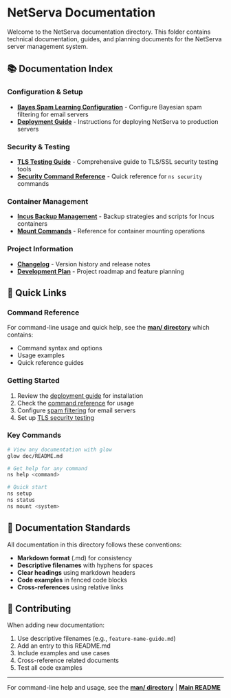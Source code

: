 # NetServa Documentation

Welcome to the NetServa documentation directory. This folder contains technical documentation, guides, and planning documents for the NetServa server management system.

## 📚 Documentation Index

### Configuration & Setup
- [**Bayes Spam Learning Configuration**](Bayes-spam-learning-configuration.md) - Configure Bayesian spam filtering for email servers
- [**Deployment Guide**](deployment.md) - Instructions for deploying NetServa to production servers

### Security & Testing
- [**TLS Testing Guide**](TLS-TESTING-README.md) - Comprehensive guide to TLS/SSL security testing tools
- [**Security Command Reference**](../man/security.md) - Quick reference for `ns security` commands

### Container Management
- [**Incus Backup Management**](incus-backup-management.md) - Backup strategies and scripts for Incus containers
- [**Mount Commands**](../man/mount.md) - Reference for container mounting operations

### Project Information
- [**Changelog**](changelog.md) - Version history and release notes
- [**Development Plan**](plan.md) - Project roadmap and feature planning

## 🔗 Quick Links

### Command Reference
For command-line usage and quick help, see the [**man/ directory**](../man/README.md) which contains:
- Command syntax and options
- Usage examples
- Quick reference guides

### Getting Started
1. Review the [deployment guide](deployment.md) for installation
2. Check the [command reference](../man/README.md) for usage
3. Configure [spam filtering](Bayes-spam-learning-configuration.md) for email servers
4. Set up [TLS security testing](TLS-TESTING-README.md)

### Key Commands
```bash
# View any documentation with glow
glow doc/README.md

# Get help for any command
ns help <command>

# Quick start
ns setup
ns status
ns mount <system>
```

## 📖 Documentation Standards

All documentation in this directory follows these conventions:
- **Markdown format** (.md) for consistency
- **Descriptive filenames** with hyphens for spaces
- **Clear headings** using markdown headers
- **Code examples** in fenced code blocks
- **Cross-references** using relative links

## 🚀 Contributing

When adding new documentation:
1. Use descriptive filenames (e.g., `feature-name-guide.md`)
2. Add an entry to this README.md
3. Include examples and use cases
4. Cross-reference related documents
5. Test all code examples

---

For command-line help and usage, see the [**man/ directory**](../man/README.md) | [**Main README**](../README.md)